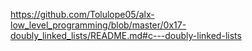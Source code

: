 https://github.com/Tolulope05/alx-low_level_programming/blob/master/0x17-doubly_linked_lists/README.md#c---doubly-linked-lists
